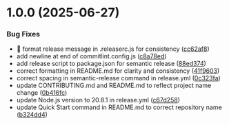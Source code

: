 # 1.0.0 (2025-06-27)


### Bug Fixes

* :bug: format release message in .releaserc.js for consistency ([cc62af8](https://github.com/ioncakephper/js-quality-started-with-release/commit/cc62af80a8ef5933e9991baebf14a41ffab91930))
* add newline at end of commitlint.config.js ([c8a78ed](https://github.com/ioncakephper/js-quality-started-with-release/commit/c8a78ed8f015882148102cb89c824d760f0f4c94))
* add release script to package.json for semantic release ([88ed374](https://github.com/ioncakephper/js-quality-started-with-release/commit/88ed3747ee69b60ee847e9ecb50f5be6d2b29935))
* correct formatting in README.md for clarity and consistency ([41f9603](https://github.com/ioncakephper/js-quality-started-with-release/commit/41f96032c44f6ad8b28ed4fe19f9fe62314a9c18))
* correct spacing in semantic-release command in release.yml ([0c323fa](https://github.com/ioncakephper/js-quality-started-with-release/commit/0c323fa25559839d3290fcd114abd6c9d4d9c3ee))
* update CONTRIBUTING.md and README.md to reflect project name change ([0b416fc](https://github.com/ioncakephper/js-quality-started-with-release/commit/0b416fc31f03b16e6204129e06d41ce050eca117))
* update Node.js version to 20.8.1 in release.yml ([c67d258](https://github.com/ioncakephper/js-quality-started-with-release/commit/c67d258a9cbcee3e815d03af9c9875969587d625))
* update Quick Start command in README.md to correct repository name ([b324dd4](https://github.com/ioncakephper/js-quality-started-with-release/commit/b324dd41ac8dc315eeeeb0f4967cf322f7cb8da5))
